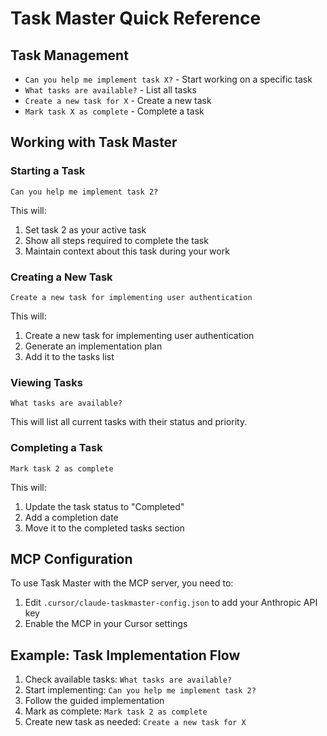 # Task Master Quick Reference

## Task Management

- `Can you help me implement task X?` - Start working on a specific task
- `What tasks are available?` - List all tasks
- `Create a new task for X` - Create a new task
- `Mark task X as complete` - Complete a task

## Working with Task Master

### Starting a Task
```
Can you help me implement task 2?
```

This will:
1. Set task 2 as your active task
2. Show all steps required to complete the task
3. Maintain context about this task during your work

### Creating a New Task
```
Create a new task for implementing user authentication
```

This will:
1. Create a new task for implementing user authentication
2. Generate an implementation plan
3. Add it to the tasks list

### Viewing Tasks
```
What tasks are available?
```

This will list all current tasks with their status and priority.

### Completing a Task
```
Mark task 2 as complete
```

This will:
1. Update the task status to "Completed"
2. Add a completion date
3. Move it to the completed tasks section

## MCP Configuration

To use Task Master with the MCP server, you need to:

1. Edit `.cursor/claude-taskmaster-config.json` to add your Anthropic API key
2. Enable the MCP in your Cursor settings

## Example: Task Implementation Flow

1. Check available tasks: `What tasks are available?`
2. Start implementing: `Can you help me implement task 2?`
3. Follow the guided implementation
4. Mark as complete: `Mark task 2 as complete`
5. Create new task as needed: `Create a new task for X` 